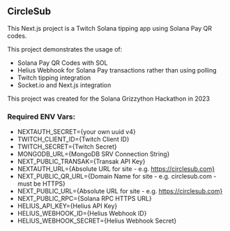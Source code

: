 ## CircleSub

This Next.js project is a Twitch Solana tipping app using Solana Pay QR codes.

This project demonstrates the usage of:
* Solana Pay QR Codes with SOL
* Helius Webhook for Solana Pay transactions rather than using polling
* Twitch tipping integration
* Socket.io and Next.js integration

This project was created for the Solana Grizzython Hackathon in 2023

### Required ENV Vars:
* NEXTAUTH_SECRET={your own uuid v4}
* TWITCH_CLIENT_ID={Twitch Client ID}
* TWITCH_SECRET={Twitch Secret}
* MONGODB_URL={MongoDB SRV Connection String}
* NEXT_PUBLIC_TRANSAK={Transak API Key}
* NEXTAUTH_URL={Absolute URL for site - e.g. https://circlesub.com}
* NEXT_PUBLIC_QR_URL={Domain Name for site - e.g. circlesub.com - must be HTTPS}
* NEXT_PUBLIC_URL={Absolute URL for site - e.g. https://circlesub.com}
* NEXT_PUBLIC_RPC={Solana RPC HTTPS URL}
* HELIUS_API_KEY={Helius API Key}
* HELIUS_WEBHOOK_ID={Helius Webhook ID}
* HELIUS_WEBHOOK_SECRET={Helius Webhook Secret}
